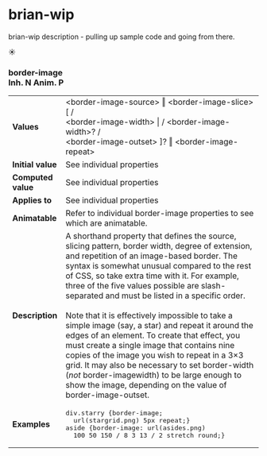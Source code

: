 # brian-wip
brian-wip description - pulling up sample code and going from there.

:sunny:
<!--~~~~~~~~~~~~~~~~~~~~~~~~~~~~~~~~~~~~~~~~~~-->
<h3><div id="left">border-image</div><div id="right">Inh. N Anim. P</div></h3>
<!--~~~~~~~~~~~~~~~~~~~~~~~~~~~~~~~~~~~~~~~~~~-->

<table>
  <tbody>
    <tr>
	  <td><b>Values</b></td>
	  <td>&lt;border-image-source&gt; ‖  &lt;border-image-slice&gt; &lbrack; /<br>
	  &lt;border-image-width&gt; | / &lt;border-image-width&gt;? /<br>
	  &lt;border-image-outset&gt; &rbrack;? ‖ &lt;border-image-repeat&gt;</td>
	</tr>
	<tr>
	  <td><b>Initial value</b></td>
	  <td>See individual properties</td>
	</tr>
	<tr>
	  <td><b>Computed value</b></td>
	  <td>See individual properties</td>
	</tr>
	<tr>
	  <td><b>Applies to</b></td>
	  <td>See individual properties</td>
	</tr>
	<tr>
	  <td><b>Animatable</b></td>
	  <td>Refer to individual border-image properties to see which are animatable.</td>
	</tr>
	  <td><b>Description</b></td>
	  <td>A shorthand property that defines the source, slicing pattern, border width, degree of extension,  
   and repetition of an image-based border. The syntax is somewhat unusual compared to the rest of CSS, so 
   take extra time with it. For example, three of the five values possible are slash-separated and must be 
   listed in a specific order.<br><br>Note that it is effectively impossible to take a 
   simple image (say, a star) and repeat it around the edges of an element. To create that effect, you must 
   create a single image that contains nine copies of the image you wish to repeat in a 3×3 grid. It may   
   also be necessary to set border-width (<i>not</i> border-imagewidth) to be large enough to show the    
   image, depending on the value of border-image-outset.</td>
    </tr>
	<tr>
	  <td><b>Examples</b></td>
	  <td>
<pre>div.starry {border-image;
  url(stargrid.png) 5px repeat;}
aside {border-image: url(asides.png)
  100 50 150 / 8 3 13 / 2 stretch round;}</pre>
      </td>
	</tr>
  </tbody>
</table>

